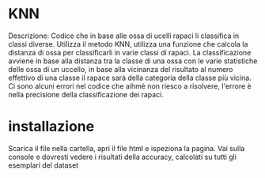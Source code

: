 # KNN
Descrizione:
Codice che in base alle ossa di ucelli rapaci li classifica in classi diverse.
Utilizza il metodo KNN, utilizza una funzione che calcola la distanza di ossa per classificarli in varie classi di rapaci.
La classificazione avviene in base alla distanza tra la classe di una ossa con le varie statistiche delle ossa di un uccello, in base alla vicinanza del risultato al numero effettivo di una classe il rapace sarà della categoria della classe più vicina.
Ci sono alcuni errori nel codice che aihmè non riesco a risolvere, l'errore è nella precisione della classificazione dei rapaci.
# installazione
Scarica il file nella cartella, apri il file html e ispeziona la pagina. Vai sulla console e dovresti vedere i risultati della accuracy, calcolati su tutti gli esemplari del dataset
